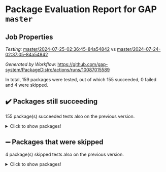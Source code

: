 # Package Evaluation Report for GAP `master`

## Job Properties

*Testing:* [master/2024-07-25-02:36:45-84a54842](https://github.com/gap-system/PackageDistro/blob/data/reports/master/2024-07-25-02:36:45-84a54842) vs [master/2024-07-24-02:37:05-84a54842](https://github.com/gap-system/PackageDistro/blob/data/reports/master/2024-07-24-02:37:05-84a54842)

*Generated by Workflow:* https://github.com/gap-system/PackageDistro/actions/runs/10087015589

In total, 159 packages were tested, out of which 155 succeeded, 0 failed and 4 were skipped.

## :heavy_check_mark: Packages still succeeding

155 package(s) succeeded tests also on the previous version.
<details><summary>Click to show packages!</summary>

- 4ti2interface 2023.02-04 [(success)](https://github.com/gap-system/PackageDistro/actions/runs/10087015589/job/27890685487)
- ace 5.6.2 [(success)](https://github.com/gap-system/PackageDistro/actions/runs/10087015589/job/27890685588)
- aclib 1.3.2 [(success)](https://github.com/gap-system/PackageDistro/actions/runs/10087015589/job/27890685703)
- agt 0.3.1 [(success)](https://github.com/gap-system/PackageDistro/actions/runs/10087015589/job/27890685818)
- alnuth 3.2.1 [(success)](https://github.com/gap-system/PackageDistro/actions/runs/10087015589/job/27890685950)
- anupq 3.3.0 [(success)](https://github.com/gap-system/PackageDistro/actions/runs/10087015589/job/27890686058)
- atlasrep 2.1.8 [(success)](https://github.com/gap-system/PackageDistro/actions/runs/10087015589/job/27890686171)
- autodoc 2023.06.19 [(success)](https://github.com/gap-system/PackageDistro/actions/runs/10087015589/job/27890686283)
- automata 1.15 [(success)](https://github.com/gap-system/PackageDistro/actions/runs/10087015589/job/27890686389)
- automgrp 1.3.2 [(success)](https://github.com/gap-system/PackageDistro/actions/runs/10087015589/job/27890689260)
- autpgrp 1.11 [(success)](https://github.com/gap-system/PackageDistro/actions/runs/10087015589/job/27890689598)
- cap 2024.07-06 [(success)](https://github.com/gap-system/PackageDistro/actions/runs/10087015589/job/27890689887)
- caratinterface 2.3.6 [(success)](https://github.com/gap-system/PackageDistro/actions/runs/10087015589/job/27890690630)
- cddinterface 2022.11.01 [(success)](https://github.com/gap-system/PackageDistro/actions/runs/10087015589/job/27890692255)
- circle 1.6.6 [(success)](https://github.com/gap-system/PackageDistro/actions/runs/10087015589/job/27890692432)
- classicpres 1.22 [(success)](https://github.com/gap-system/PackageDistro/actions/runs/10087015589/job/27890692573)
- cohomolo 1.6.11 [(success)](https://github.com/gap-system/PackageDistro/actions/runs/10087015589/job/27890692745)
- congruence 1.2.6 [(success)](https://github.com/gap-system/PackageDistro/actions/runs/10087015589/job/27890692919)
- corelg 1.57 [(success)](https://github.com/gap-system/PackageDistro/actions/runs/10087015589/job/27890693085)
- crime 1.6 [(success)](https://github.com/gap-system/PackageDistro/actions/runs/10087015589/job/27890693260)
- crisp 1.4.6 [(success)](https://github.com/gap-system/PackageDistro/actions/runs/10087015589/job/27890693398)
- crypting 0.10.4 [(success)](https://github.com/gap-system/PackageDistro/actions/runs/10087015589/job/27890693561)
- cryst 4.1.27 [(success)](https://github.com/gap-system/PackageDistro/actions/runs/10087015589/job/27890693695)
- crystcat 1.1.10 [(success)](https://github.com/gap-system/PackageDistro/actions/runs/10087015589/job/27890693833)
- ctbllib 1.3.9 [(success)](https://github.com/gap-system/PackageDistro/actions/runs/10087015589/job/27890693991)
- cubefree 1.19 [(success)](https://github.com/gap-system/PackageDistro/actions/runs/10087015589/job/27890694135)
- curlinterface 2.3.2 [(success)](https://github.com/gap-system/PackageDistro/actions/runs/10087015589/job/27890694300)
- cvec 2.8.1 [(success)](https://github.com/gap-system/PackageDistro/actions/runs/10087015589/job/27890694482)
- datastructures 0.3.0 [(success)](https://github.com/gap-system/PackageDistro/actions/runs/10087015589/job/27890694609)
- deepthought 1.0.6 [(success)](https://github.com/gap-system/PackageDistro/actions/runs/10087015589/job/27890694764)
- design 1.8 [(success)](https://github.com/gap-system/PackageDistro/actions/runs/10087015589/job/27890694904)
- difsets 2.3.1 [(success)](https://github.com/gap-system/PackageDistro/actions/runs/10087015589/job/27890695040)
- digraphs 1.7.1 [(success)](https://github.com/gap-system/PackageDistro/actions/runs/10087015589/job/27890695193)
- edim 1.3.8 [(success)](https://github.com/gap-system/PackageDistro/actions/runs/10087015589/job/27890695324)
- example 4.3.4 [(success)](https://github.com/gap-system/PackageDistro/actions/runs/10087015589/job/27890695470)
- examplesforhomalg 2023.10-01 [(success)](https://github.com/gap-system/PackageDistro/actions/runs/10087015589/job/27890695623)
- factint 1.6.3 [(success)](https://github.com/gap-system/PackageDistro/actions/runs/10087015589/job/27890695764)
- ferret 1.0.11 [(success)](https://github.com/gap-system/PackageDistro/actions/runs/10087015589/job/27890695899)
- fga 1.5.0 [(success)](https://github.com/gap-system/PackageDistro/actions/runs/10087015589/job/27890696036)
- fining 1.5.6 [(success)](https://github.com/gap-system/PackageDistro/actions/runs/10087015589/job/27890696197)
- float 1.0.4 [(success)](https://github.com/gap-system/PackageDistro/actions/runs/10087015589/job/27890696375)
- format 1.4.4 [(success)](https://github.com/gap-system/PackageDistro/actions/runs/10087015589/job/27890696539)
- forms 1.2.11 [(success)](https://github.com/gap-system/PackageDistro/actions/runs/10087015589/job/27890696689)
- fplsa 1.2.6 [(success)](https://github.com/gap-system/PackageDistro/actions/runs/10087015589/job/27890696852)
- fr 2.4.13 [(success)](https://github.com/gap-system/PackageDistro/actions/runs/10087015589/job/27890697010)
- francy 2.0.3 [(success)](https://github.com/gap-system/PackageDistro/actions/runs/10087015589/job/27890697151)
- fwtree 1.3 [(success)](https://github.com/gap-system/PackageDistro/actions/runs/10087015589/job/27890697302)
- gapdoc 1.6.7 [(success)](https://github.com/gap-system/PackageDistro/actions/runs/10087015589/job/27890697461)
- gauss 2023.02-04 [(success)](https://github.com/gap-system/PackageDistro/actions/runs/10087015589/job/27890697707)
- gaussforhomalg 2024.07-01 [(success)](https://github.com/gap-system/PackageDistro/actions/runs/10087015589/job/27890697854)
- gbnp 1.0.5 [(success)](https://github.com/gap-system/PackageDistro/actions/runs/10087015589/job/27890698002)
- generalizedmorphismsforcap 2024.04-01 [(success)](https://github.com/gap-system/PackageDistro/actions/runs/10087015589/job/27890698131)
- genss 1.6.8 [(success)](https://github.com/gap-system/PackageDistro/actions/runs/10087015589/job/27890698245)
- gradedmodules 2024.01-01 [(success)](https://github.com/gap-system/PackageDistro/actions/runs/10087015589/job/27890698370)
- gradedringforhomalg 2024.07-01 [(success)](https://github.com/gap-system/PackageDistro/actions/runs/10087015589/job/27890698489)
- grape 4.9.0 [(success)](https://github.com/gap-system/PackageDistro/actions/runs/10087015589/job/27890698630)
- groupoids 1.74 [(success)](https://github.com/gap-system/PackageDistro/actions/runs/10087015589/job/27890698775)
- grpconst 2.6.5 [(success)](https://github.com/gap-system/PackageDistro/actions/runs/10087015589/job/27890698925)
- guarana 0.96.3 [(success)](https://github.com/gap-system/PackageDistro/actions/runs/10087015589/job/27890699073)
- guava 3.19 [(success)](https://github.com/gap-system/PackageDistro/actions/runs/10087015589/job/27890699212)
- hap 1.62 [(success)](https://github.com/gap-system/PackageDistro/actions/runs/10087015589/job/27890699347)
- hapcryst 0.1.15 [(success)](https://github.com/gap-system/PackageDistro/actions/runs/10087015589/job/27890699482)
- hecke 1.5.3 [(success)](https://github.com/gap-system/PackageDistro/actions/runs/10087015589/job/27890699610)
- help 4.0 [(success)](https://github.com/gap-system/PackageDistro/actions/runs/10087015589/job/27890699740)
- homalg 2024.01-01 [(success)](https://github.com/gap-system/PackageDistro/actions/runs/10087015589/job/27890699875)
- homalgtocas 2023.11-01 [(success)](https://github.com/gap-system/PackageDistro/actions/runs/10087015589/job/27890700006)
- idrel 2.47 [(success)](https://github.com/gap-system/PackageDistro/actions/runs/10087015589/job/27890700150)
- images 1.3.2 [(success)](https://github.com/gap-system/PackageDistro/actions/runs/10087015589/job/27890700304)
- intpic 0.3.0 [(success)](https://github.com/gap-system/PackageDistro/actions/runs/10087015589/job/27890700442)
- io 4.8.2 [(success)](https://github.com/gap-system/PackageDistro/actions/runs/10087015589/job/27890700569)
- io_forhomalg 2023.02-04 [(success)](https://github.com/gap-system/PackageDistro/actions/runs/10087015589/job/27890700697)
- irredsol 1.4.4 [(success)](https://github.com/gap-system/PackageDistro/actions/runs/10087015589/job/27890700828)
- json 2.2.1 [(success)](https://github.com/gap-system/PackageDistro/actions/runs/10087015589/job/27890700960)
- jupyterkernel 1.5.1 [(success)](https://github.com/gap-system/PackageDistro/actions/runs/10087015589/job/27890701075)
- jupyterviz 1.5.6 [(success)](https://github.com/gap-system/PackageDistro/actions/runs/10087015589/job/27890701227)
- kan 1.37 [(success)](https://github.com/gap-system/PackageDistro/actions/runs/10087015589/job/27890701385)
- kbmag 1.5.11 [(success)](https://github.com/gap-system/PackageDistro/actions/runs/10087015589/job/27890701528)
- laguna 3.9.7 [(success)](https://github.com/gap-system/PackageDistro/actions/runs/10087015589/job/27890701682)
- liealgdb 2.2.1 [(success)](https://github.com/gap-system/PackageDistro/actions/runs/10087015589/job/27890701806)
- liepring 2.9.1 [(success)](https://github.com/gap-system/PackageDistro/actions/runs/10087015589/job/27890701956)
- liering 2.4.2 [(success)](https://github.com/gap-system/PackageDistro/actions/runs/10087015589/job/27890702104)
- linearalgebraforcap 2024.07-05 [(success)](https://github.com/gap-system/PackageDistro/actions/runs/10087015589/job/27890702246)
- lins 0.9 [(success)](https://github.com/gap-system/PackageDistro/actions/runs/10087015589/job/27890702403)
- localizeringforhomalg 2023.10-01 [(success)](https://github.com/gap-system/PackageDistro/actions/runs/10087015589/job/27890702526)
- loops 3.4.3 [(success)](https://github.com/gap-system/PackageDistro/actions/runs/10087015589/job/27890702661)
- lpres 1.1.1 [(success)](https://github.com/gap-system/PackageDistro/actions/runs/10087015589/job/27890702788)
- majoranaalgebras 1.5.2 [(success)](https://github.com/gap-system/PackageDistro/actions/runs/10087015589/job/27890702887)
- mapclass 1.4.6 [(success)](https://github.com/gap-system/PackageDistro/actions/runs/10087015589/job/27890703047)
- matgrp 0.70 [(success)](https://github.com/gap-system/PackageDistro/actions/runs/10087015589/job/27890703182)
- matricesforhomalg 2024.07-01 [(success)](https://github.com/gap-system/PackageDistro/actions/runs/10087015589/job/27890703315)
- modisom 2.5.4 [(success)](https://github.com/gap-system/PackageDistro/actions/runs/10087015589/job/27890703461)
- modulepresentationsforcap 2024.07-02 [(success)](https://github.com/gap-system/PackageDistro/actions/runs/10087015589/job/27890703616)
- modules 2024.01-01 [(success)](https://github.com/gap-system/PackageDistro/actions/runs/10087015589/job/27890703761)
- monoidalcategories 2024.06-02 [(success)](https://github.com/gap-system/PackageDistro/actions/runs/10087015589/job/27890703915)
- nconvex 2022.09-01 [(success)](https://github.com/gap-system/PackageDistro/actions/runs/10087015589/job/27890704072)
- nilmat 1.4.2 [(success)](https://github.com/gap-system/PackageDistro/actions/runs/10087015589/job/27890704206)
- nock 1.5 [(success)](https://github.com/gap-system/PackageDistro/actions/runs/10087015589/job/27890704355)
- normalizinterface 1.3.6 [(success)](https://github.com/gap-system/PackageDistro/actions/runs/10087015589/job/27890704491)
- nq 2.5.11 [(success)](https://github.com/gap-system/PackageDistro/actions/runs/10087015589/job/27890704633)
- numericalsgps 1.3.1 [(success)](https://github.com/gap-system/PackageDistro/actions/runs/10087015589/job/27890704766)
- openmath 11.5.3 [(success)](https://github.com/gap-system/PackageDistro/actions/runs/10087015589/job/27890704906)
- orb 4.9.0 [(success)](https://github.com/gap-system/PackageDistro/actions/runs/10087015589/job/27890705014)
- packagemanager 1.4.3 [(success)](https://github.com/gap-system/PackageDistro/actions/runs/10087015589/job/27890705127)
- patternclass 2.4.3 [(success)](https://github.com/gap-system/PackageDistro/actions/runs/10087015589/job/27890705251)
- permut 2.0.5 [(success)](https://github.com/gap-system/PackageDistro/actions/runs/10087015589/job/27890705387)
- polenta 1.3.10 [(success)](https://github.com/gap-system/PackageDistro/actions/runs/10087015589/job/27890705528)
- polymaking 0.8.7 [(success)](https://github.com/gap-system/PackageDistro/actions/runs/10087015589/job/27890705681)
- primgrp 3.4.4 [(success)](https://github.com/gap-system/PackageDistro/actions/runs/10087015589/job/27890705821)
- profiling 2.5.4 [(success)](https://github.com/gap-system/PackageDistro/actions/runs/10087015589/job/27890705982)
- qdistrnd 0.9.4 [(success)](https://github.com/gap-system/PackageDistro/actions/runs/10087015589/job/27890706133)
- qpa 1.35 [(success)](https://github.com/gap-system/PackageDistro/actions/runs/10087015589/job/27890706290)
- quagroup 1.8.4 [(success)](https://github.com/gap-system/PackageDistro/actions/runs/10087015589/job/27890706477)
- radiroot 2.9 [(success)](https://github.com/gap-system/PackageDistro/actions/runs/10087015589/job/27890706689)
- rcwa 4.7.1 [(success)](https://github.com/gap-system/PackageDistro/actions/runs/10087015589/job/27890706891)
- rds 1.8 [(success)](https://github.com/gap-system/PackageDistro/actions/runs/10087015589/job/27890707081)
- recog 1.4.2 [(success)](https://github.com/gap-system/PackageDistro/actions/runs/10087015589/job/27890707236)
- repndecomp 1.3.0 [(success)](https://github.com/gap-system/PackageDistro/actions/runs/10087015589/job/27890707442)
- repsn 3.1.2 [(success)](https://github.com/gap-system/PackageDistro/actions/runs/10087015589/job/27890707664)
- resclasses 4.7.3 [(success)](https://github.com/gap-system/PackageDistro/actions/runs/10087015589/job/27890707821)
- ringsforhomalg 2024.06-01 [(success)](https://github.com/gap-system/PackageDistro/actions/runs/10087015589/job/27890707984)
- sco 2023.08-01 [(success)](https://github.com/gap-system/PackageDistro/actions/runs/10087015589/job/27890708229)
- scscp 2.4.3 [(success)](https://github.com/gap-system/PackageDistro/actions/runs/10087015589/job/27890708385)
- semigroups 5.3.7 [(success)](https://github.com/gap-system/PackageDistro/actions/runs/10087015589/job/27890708576)
- sglppow 2.4 [(success)](https://github.com/gap-system/PackageDistro/actions/runs/10087015589/job/27890708752)
- sgpviz 0.999.5 [(success)](https://github.com/gap-system/PackageDistro/actions/runs/10087015589/job/27890708938)
- simpcomp 2.1.14 [(success)](https://github.com/gap-system/PackageDistro/actions/runs/10087015589/job/27890709102)
- singular 2024.06.03 [(success)](https://github.com/gap-system/PackageDistro/actions/runs/10087015589/job/27890709279)
- sl2reps 1.1 [(success)](https://github.com/gap-system/PackageDistro/actions/runs/10087015589/job/27890709442)
- sla 1.6.2 [(success)](https://github.com/gap-system/PackageDistro/actions/runs/10087015589/job/27890709611)
- smallgrp 1.5.4 [(success)](https://github.com/gap-system/PackageDistro/actions/runs/10087015589/job/27890709775)
- smallsemi 0.7.0 [(success)](https://github.com/gap-system/PackageDistro/actions/runs/10087015589/job/27890709966)
- sonata 2.9.6 [(success)](https://github.com/gap-system/PackageDistro/actions/runs/10087015589/job/27890710170)
- sophus 1.27 [(success)](https://github.com/gap-system/PackageDistro/actions/runs/10087015589/job/27890710344)
- sotgrps 1.2 [(success)](https://github.com/gap-system/PackageDistro/actions/runs/10087015589/job/27890710551)
- spinsym 1.5.2 [(success)](https://github.com/gap-system/PackageDistro/actions/runs/10087015589/job/27890710752)
- standardff 1.0 [(success)](https://github.com/gap-system/PackageDistro/actions/runs/10087015589/job/27890711027)
- symbcompcc 1.3.2 [(success)](https://github.com/gap-system/PackageDistro/actions/runs/10087015589/job/27890711203)
- thelma 1.3 [(success)](https://github.com/gap-system/PackageDistro/actions/runs/10087015589/job/27890711374)
- tomlib 1.2.11 [(success)](https://github.com/gap-system/PackageDistro/actions/runs/10087015589/job/27890711580)
- toolsforhomalg 2024.07-01 [(success)](https://github.com/gap-system/PackageDistro/actions/runs/10087015589/job/27890711753)
- toric 1.9.6 [(success)](https://github.com/gap-system/PackageDistro/actions/runs/10087015589/job/27890711915)
- toricvarieties 2022.07.13 [(success)](https://github.com/gap-system/PackageDistro/actions/runs/10087015589/job/27890712070)
- transgrp 3.6.5 [(success)](https://github.com/gap-system/PackageDistro/actions/runs/10087015589/job/27890712221)
- typeset 1.2.2 [(success)](https://github.com/gap-system/PackageDistro/actions/runs/10087015589/job/27890712363)
- ugaly 4.1.3 [(success)](https://github.com/gap-system/PackageDistro/actions/runs/10087015589/job/27890712553)
- unipot 1.6 [(success)](https://github.com/gap-system/PackageDistro/actions/runs/10087015589/job/27890712716)
- unitlib 4.2.0 [(success)](https://github.com/gap-system/PackageDistro/actions/runs/10087015589/job/27890712931)
- utils 0.85 [(success)](https://github.com/gap-system/PackageDistro/actions/runs/10087015589/job/27890713108)
- uuid 0.7 [(success)](https://github.com/gap-system/PackageDistro/actions/runs/10087015589/job/27890713267)
- walrus 0.9991 [(success)](https://github.com/gap-system/PackageDistro/actions/runs/10087015589/job/27890713455)
- wedderga 4.10.5 [(success)](https://github.com/gap-system/PackageDistro/actions/runs/10087015589/job/27890713624)
- xmod 2.92 [(success)](https://github.com/gap-system/PackageDistro/actions/runs/10087015589/job/27890713764)
- xmodalg 1.23 [(success)](https://github.com/gap-system/PackageDistro/actions/runs/10087015589/job/27890713903)
- yangbaxter 0.10.6 [(success)](https://github.com/gap-system/PackageDistro/actions/runs/10087015589/job/27890714062)
- zeromqinterface 0.15 [(success)](https://github.com/gap-system/PackageDistro/actions/runs/10087015589/job/27890714350)
</details>

## :heavy_minus_sign: Packages that were skipped

4 package(s) skipped tests also on the previous version.
<details><summary>Click to show packages!</summary>

- browse 1.8.21 [(skipped)](https://github.com/gap-system/PackageDistro/actions/runs/10087015589/job/27890475197)
- itc 1.5.1 [(skipped)](https://github.com/gap-system/PackageDistro/actions/runs/10087015589/job/27890475197)
- polycyclic 2.16 [(skipped)](https://github.com/gap-system/PackageDistro/actions/runs/10087015589/job/27890475197)
- xgap 4.32 [(skipped)](https://github.com/gap-system/PackageDistro/actions/runs/10087015589/job/27890475197)
</details>

